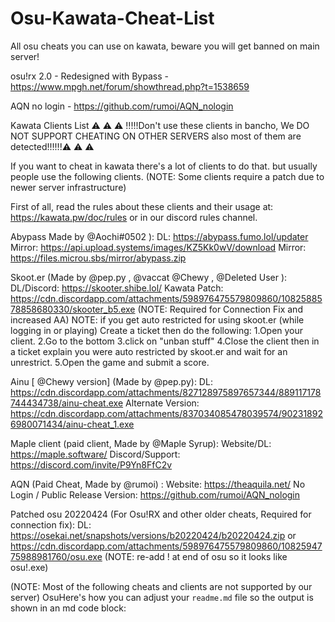 # Osu-Kawata-Cheat-List
All osu cheats you can use on kawata, beware you will get banned on main server!

osu!rx 2.0 - Redesigned with Bypass - https://www.mpgh.net/forum/showthread.php?t=1538659

AQN no login - https://github.com/rumoi/AQN_nologin

Kawata Clients List
⚠️ ⚠️ ⚠️ !!!!!Don't use these clients in bancho, We DO NOT SUPPORT CHEATING ON OTHER SERVERS also most of them are detected!!!!!!⚠️ ⚠️ ⚠️ 

If you want to cheat in kawata there's a lot of clients to do that.
but usually people use the following clients. (NOTE: Some clients require a patch due to newer server infrastructure)

First of all, read the rules about these clients and their usage at: https://kawata.pw/doc/rules or in our discord ⁠⁠rules channel.

Abypass Made by @Aochi#0502 ): 
  DL: https://abypass.fumo.lol/updater 
  Mirror: https://api.upload.systems/images/KZ5Kk0wV/download
  Mirror: https://files.microu.sbs/mirror/abypass.zip

Skoot.er (Made by @pep.py  , @vaccat  @Chewy , @Deleted User ):
  DL/Discord:  https://skooter.shibe.lol/ 
  Kawata Patch: https://cdn.discordapp.com/attachments/598976475579809860/1082588578858680330/skooter_b5.exe (NOTE: Required for Connection Fix and increased AA)
NOTE: if you get auto restricted for using skoot.er (while logging in or playing) Create a ticket then do the following:
1.Open your client.
2.Go to the bottom
3.click on "unban stuff"
4.Close the client then in a ticket explain you were auto restricted by skoot.er and wait for an unrestrict.
5.Open the game and submit a score.

Ainu [ @Chewy version] (Made by @pep.py): 
  DL: https://cdn.discordapp.com/attachments/827128975897657344/889117178744434738/ainu-cheat.exe
  Alternate Version: https://cdn.discordapp.com/attachments/837034085478039574/902318926980071434/ainu-cheat_1.exe

Maple client (paid client, Made by @Maple Syrup):
  Website/DL: https://maple.software/ 
  Discord/Support: https://discord.com/invite/P9Yn8FfC2v

AQN (Paid Cheat, Made by @rumoi) : 
  Website: https://theaquila.net/ 
  No Login / Public Release Version: https://github.com/rumoi/AQN_nologin

Patched osu 20220424 (For Osu!RX and other older cheats, Required for connection fix): 
 DL: https://osekai.net/snapshots/versions/b20220424/b20220424.zip or https://cdn.discordapp.com/attachments/598976475579809860/1082594775988981760/osu.exe (NOTE: re-add ! at end of osu so it looks like osu!.exe)

(NOTE: Most of the following cheats and clients are not supported by our server)
OsuHere's how you can adjust your `readme.md` file so the output is shown in an md code block:
